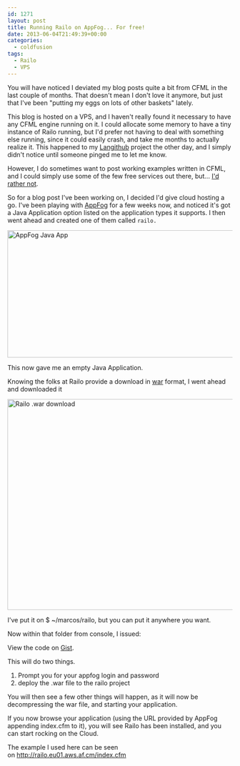 ```yaml
---
id: 1271
layout: post
title: Running Railo on AppFog... For free!
date: 2013-06-04T21:49:39+00:00
categories:
  - coldfusion
tags:
  - Railo
  - VPS
---
```

You will have noticed I deviated my blog posts quite a bit from CFML in the last couple of months. That doesn't mean I don't love it anymore, but just that I've been "putting my eggs on lots of other baskets" lately.

This blog is hosted on a VPS, and I haven't really found it necessary to have any CFML engine running on it. I could allocate some memory to have a tiny instance of Railo running, but I'd prefer not having to deal with something else running, since it could easily crash, and take me months to actually realize it. This happened to my <a title="Langithub" href="http://www.placona.co.uk/1244/general-techie-stuff/my-nodejs-app-development-experience/" target="_blank">Langithub</a> project the other day, and I simply didn't notice until someone pinged me to let me know.

However, I do sometimes want to post working examples written in CFML, and I could simply use some of the few free services out there, but... <a href="http://cfmlblog.adamcameron.me/2013/05/we-interrupt-this-service.html" target="_blank">I'd rather not</a>.

So for a blog post I've been working on, I decided I'd give cloud hosting a go. I've been playing with <a title="AppFog" href="https://www.appfog.com/" target="_blank">AppFog</a> for a few weeks now, and noticed it's got a Java Application option listed on the application types it supports. I then went ahead and created one of them called `railo.`

<img class="size-full wp-image-1275 alignnone" alt="AppFog Java App" src="http://www.placona.co.uk/wp-content/uploads/2013/06/Screen-Shot-2013-06-04-at-21.31.032.png" width="560" height="285" srcset="https://www.placona.co.uk/wp-content/uploads/2013/06/Screen-Shot-2013-06-04-at-21.31.032.png 560w, https://www.placona.co.uk/wp-content/uploads/2013/06/Screen-Shot-2013-06-04-at-21.31.032-300x152.png 300w" sizes="(max-width: 560px) 100vw, 560px" />

This now gave me an empty Java Application.

Knowing the folks at Railo provide a download in [war](http://en.wikipedia.org/wiki/WAR_(Sun_file_format) "Java War") format, I went ahead and downloaded it

<img class="alignnone size-full wp-image-1276" alt="Railo .war download" src="http://www.placona.co.uk/wp-content/uploads/2013/06/Screen-Shot-2013-06-04-at-21.37.44.png" width="560" height="472" srcset="https://www.placona.co.uk/wp-content/uploads/2013/06/Screen-Shot-2013-06-04-at-21.37.44.png 560w, https://www.placona.co.uk/wp-content/uploads/2013/06/Screen-Shot-2013-06-04-at-21.37.44-300x252.png 300w" sizes="(max-width: 560px) 100vw, 560px" />

I've put it on $ ~/marcos/railo, but you can put it anywhere you want.

Now within that folder from console, I issued:

<div class="oembed-gist">
  <noscript>
    View the code on <a href="https://gist.github.com/5709409">Gist</a>.
  </noscript>
</div>

This will do two things.

  1. <span style="line-height: 13px;">Prompt you for your appfog login and password</span>
  2. deploy the .war file to the railo project

You will then see a few other things will happen, as it will now be decompressing the war file, and starting your application.

If you now browse your application (using the URL provided by AppFog appending index.cfm to it), you will see Railo has been installed, and you can start rocking on the Cloud.

The example I used here can be seen on <a title="Railo on AppFog" href="http://railo.eu01.aws.af.cm/index.cfm" target="_blank" class="broken_link">http://railo.eu01.aws.af.cm/index.cfm</a>
